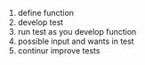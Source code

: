 1. define function
1. develop test
1. run test as you develop function
1. possible input and wants in test
1. continur improve tests